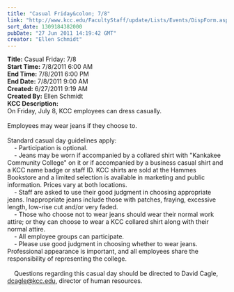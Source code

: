 ```yaml
---
title: "Casual Friday&colon; 7/8"
link: "http://www.kcc.edu/FacultyStaff/update/Lists/Events/DispForm.aspx?ID=100"
sort_date: 1309184382000
pubDate: "27 Jun 2011 14:19:42 GMT"
creator: "Ellen Schmidt"
---
```


<div><b>Title:</b> Casual Friday: 7/8</div>
<div><b>Start Time:</b> 7/8/2011 6:00 AM</div>
<div><b>End Time:</b> 7/8/2011 6:00 PM</div>
<div><b>End Date:</b> 7/8/2011 9:00 AM</div>
<div><b>Created:</b> 6/27/2011 9:19 AM</div>
<div><b>Created By:</b> Ellen Schmidt</div>
<div><b>KCC Description:</b> <div class=ExternalClassCC686BFF96044694A9B5397705B1023A>
<div>On Friday, July 8, KCC employees can dress casually.</div>
<div><br>Employees may wear jeans if they choose to.</div>
<div><br>Standard casual day guidelines apply: <br>    - Participation is optional. <br>    - Jeans may be worn if accompanied by a collared shirt with &quot;Kankakee Community College&quot; on it or if accompanied by a business casual shirt and a KCC name badge or staff ID. KCC shirts are sold at the Hammes Bookstore and a limited selection is available in marketing and public information. Prices vary at both locations.  <br>    - Staff are asked to use their good judgment in choosing appropriate jeans. Inappropriate jeans include those with patches, fraying, excessive length, low-rise cut and/or very faded. <br>    - Those who choose not to wear jeans should wear their normal work attire; or they can choose to wear a KCC collared shirt along with their normal attire. <br>    - All employee groups can participate. <br>    - Please use good judgment in choosing whether to wear jeans. Professional appearance is important, and all employees share the responsibility of representing the college. <br><br>    Questions regarding this casual day should be directed to David Cagle, <a href="mailto:dcagle@kcc.edu">dcagle@kcc.edu</a>, director of human resources.<br></div></div></div>
